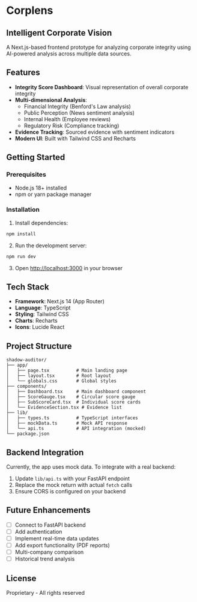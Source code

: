 # Corplens

## Intelligent Corporate Vision

A Next.js-based frontend prototype for analyzing corporate integrity using AI-powered analysis across multiple data sources.

## Features

- **Integrity Score Dashboard**: Visual representation of overall corporate integrity
- **Multi-dimensional Analysis**: 
  - Financial Integrity (Benford's Law analysis)
  - Public Perception (News sentiment analysis)
  - Internal Health (Employee reviews)
  - Regulatory Risk (Compliance tracking)
- **Evidence Tracking**: Sourced evidence with sentiment indicators
- **Modern UI**: Built with Tailwind CSS and Recharts

## Getting Started

### Prerequisites

- Node.js 18+ installed
- npm or yarn package manager

### Installation

1. Install dependencies:
```bash
npm install
```

2. Run the development server:
```bash
npm run dev
```

3. Open [http://localhost:3000](http://localhost:3000) in your browser

## Tech Stack

- **Framework**: Next.js 14 (App Router)
- **Language**: TypeScript
- **Styling**: Tailwind CSS
- **Charts**: Recharts
- **Icons**: Lucide React

## Project Structure

```
shadow-auditor/
├── app/
│   ├── page.tsx          # Main landing page
│   ├── layout.tsx        # Root layout
│   └── globals.css       # Global styles
├── components/
│   ├── Dashboard.tsx     # Main dashboard component
│   ├── ScoreGauge.tsx    # Circular score gauge
│   ├── SubScoreCard.tsx  # Individual score cards
│   └── EvidenceSection.tsx # Evidence list
├── lib/
│   ├── types.ts          # TypeScript interfaces
│   ├── mockData.ts       # Mock API response
│   └── api.ts            # API integration (mocked)
└── package.json
```

## Backend Integration

Currently, the app uses mock data. To integrate with a real backend:

1. Update `lib/api.ts` with your FastAPI endpoint
2. Replace the mock return with actual `fetch` calls
3. Ensure CORS is configured on your backend

## Future Enhancements

- [ ] Connect to FastAPI backend
- [ ] Add authentication
- [ ] Implement real-time data updates
- [ ] Add export functionality (PDF reports)
- [ ] Multi-company comparison
- [ ] Historical trend analysis

## License

Proprietary - All rights reserved
